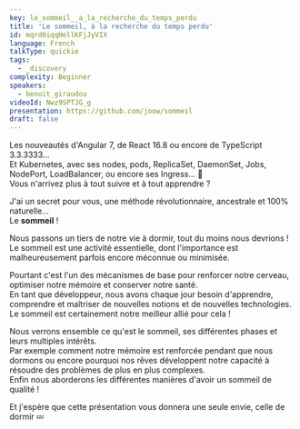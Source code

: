 ```yaml
---
key: le_sommeil__a_la_recherche_du_temps_perdu
title: 'Le sommeil, à la recherche du temps perdu'
id: mqrd0iqqHellKFjJyVIX
language: French
talkType: quickie
tags:
  - _discovery
complexity: Beginner
speakers:
  - benoit_giraudou
videoId: Nwz9SPTJG_g
presentation: https://github.com/joow/sommeil
draft: false
---
```

Les nouveautés d'Angular 7, de React 16.8 ou encore de TypeScript 3.3.3333...  
Et Kubernetes, avec ses nodes, pods, ReplicaSet, DaemonSet, Jobs, NodePort, LoadBalancer, ou encore ses Ingress... 🤯  
Vous n'arrivez plus à tout suivre et à tout apprendre ?

J'ai un secret pour vous, une méthode révolutionnaire, ancestrale et 100% naturelle...  
Le **sommeil** !

Nous passons un tiers de notre vie à dormir, tout du moins nous devrions ! Le sommeil est une activité essentielle, dont l'importance est malheureusement parfois encore méconnue ou minimisée.

Pourtant c'est l'un des mécanismes de base pour renforcer notre cerveau, optimiser notre mémoire et conserver notre santé.  
En tant que développeur, nous avons chaque jour besoin d'apprendre, comprendre et maîtriser de nouvelles notions et de nouvelles technologies. Le sommeil est certainement notre meilleur allié pour cela !

Nous verrons ensemble ce qu'est le sommeil, ses différentes phases et leurs multiples intérêts.  
Par exemple comment notre mémoire est renforcée pendant que nous dormons ou encore pourquoi nos rêves développent notre capacité à résoudre des problèmes de plus en plus complexes.  
Enfin nous aborderons les différentes manières d'avoir un sommeil de qualité !

Et j'espère que cette présentation vous donnera une seule envie, celle de dormir 💤